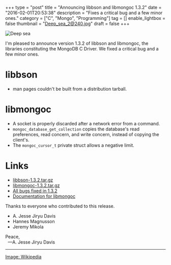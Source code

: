 +++
type = "post"
title = "Announcing libbson and libmongoc 1.3.2"
date = "2016-02-01T20:53:38"
description = "Fixes a critical bug and a few minor ones."
category = ["C", "Mongo", "Programming"]
tag = []
enable_lightbox = false
thumbnail = "Deep_sea_2@240.jpg"
draft = false
+++

<p><img alt="Deep sea" src="Deep_sea_2.jpg" /></p>
<p>I'm pleased to announce version 1.3.2 of libbson and libmongoc, the libraries constituting the MongoDB C Driver. We fixed a critical bug and a few minor ones.</p>
<h1 id="libbson">libbson</h1>
<ul>
<li>man pages couldn't be built from a distribution tarball.</li>
</ul>
<h1 id="libmongoc">libmongoc</h1>
<ul>
<li>A socket is properly discarded after a network error from a command.</li>
<li><code>mongoc_database_get_collection</code> copies the database's read preferences,
read concern, and write concern, instead of copying the client's.</li>
<li>The <code>mongoc_cursor_t</code> private struct allows a negative limit.</li>
</ul>
<h1 id="links">Links</h1>
<ul>
<li><a href="https://github.com/mongodb/libbson/releases/download/1.3.2/libbson-1.3.2.tar.gz">libbson-1.3.2.tar.gz</a></li>
<li><a href="https://github.com/mongodb/mongo-c-driver/releases/download/1.3.2/mongo-c-driver-1.3.2.tar.gz">libmongoc-1.3.2.tar.gz</a></li>
<li><a href="https://jira.mongodb.org/issues/?jql=project%20%3D%20CDRIVER%20AND%20fixVersion%20%3D%201.3.2%20ORDER%20BY%20due%20ASC%2C%20priority%20DESC%2C%20created%20ASC">All bugs fixed in 1.3.2</a></li>
<li><a href="http://api.mongodb.org/c/">Documentation for libmongoc</a></li>
</ul>
<p>Thanks to everyone who contributed to this release.</p>
<ul>
<li>A. Jesse Jiryu Davis</li>
<li>Hannes Magnusson</li>
<li>Jeremy Mikola</li>
</ul>
<p>Peace,<br />
&nbsp;&nbsp;&mdash;A. Jesse Jiryu Davis</p>
<hr />
<p><a href="https://commons.wikimedia.org/wiki/File:Deep_sea.jpg">Image: Wikipedia</a></p>
